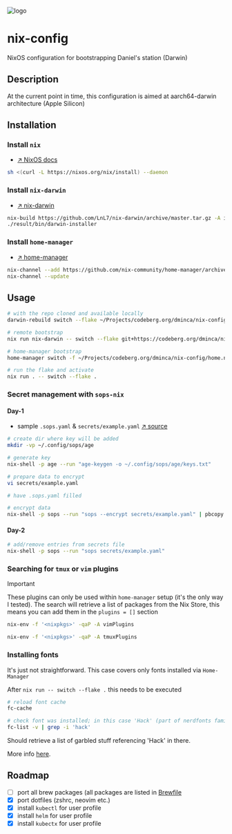 ![logo](https://files.mastodon.social/media_attachments/files/112/151/054/369/403/173/original/a69d68a35ca9d4da.jpeg)

# nix-config
NixOS configuration for bootstrapping Daniel's station (Darwin)

## Description
At the current point in time, this configuration is aimed at aarch64-darwin architecture (Apple Silicon)

## Installation

### Install `nix`

- [&nearr;&nbsp;NixOS docs][1]

```sh
sh <(curl -L https://nixos.org/nix/install) --daemon
```
### Install `nix-darwin`

- [&nearr;&nbsp;nix-darwin][2]

```sh
nix-build https://github.com/LnL7/nix-darwin/archive/master.tar.gz -A installer
./result/bin/darwin-installer
```

### Install `home-manager`

- [&nearr;&nbsp;home-manager][3]

```sh
nix-channel --add https://github.com/nix-community/home-manager/archive/master.tar.gz home-manager
nix-channel --update
```

## Usage

```sh
# with the repo cloned and available locally
darwin-rebuild switch --flake ~/Projects/codeberg.org/dminca/nix-config/

# remote bootstrap
nix run nix-darwin -- switch --flake git+https://codeberg.org/dminca/nix-config.git

# home-manager bootstrap
home-manager switch -f ~/Projects/codeberg.org/dminca/nix-config/home.nix

# run the flake and activate
nix run . -- switch --flake .
```

### Secret management with `sops-nix`

#### Day-1

- sample `.sops.yaml` & `secrets/example.yaml` [&nearr;&nbsp;source][4]

```sh
# create dir where key will be added
mkdir -vp ~/.config/sops/age

# generate key
nix-shell -p age --run "age-keygen -o ~/.config/sops/age/keys.txt"

# prepare data to encrypt
vi secrets/example.yaml

# have .sops.yaml filled

# encrypt data
nix-shell -p sops --run "sops --encrypt secrets/example.yaml" | pbcopy
```

#### Day-2

```sh
# add/remove entries from secrets file
nix-shell -p sops --run "sops secrets/example.yaml"
```

### Searching for `tmux` or `vim` plugins

> [!IMPORTANT]
> These plugins can only be used within `home-manager` setup (it's the only way I tested).
> The search will retrieve a list of packages from the Nix Store, this means
> you can add them in the `plugins = []` section

```sh
nix-env -f '<nixpkgs>' -qaP -A vimPlugins
```

```sh
nix-env -f '<nixpkgs>' -qaP -A tmuxPlugins
```

### Installing fonts

It's just not straightforward. This case covers only fonts installed via
`Home-Manager`

After `nix run -- switch --flake .` this needs to be executed

```sh
# reload font cache
fc-cache
```

```sh
# check font was installed; in this case 'Hack' (part of nerdfonts family)
fc-list -v | grep -i 'hack'
```

Should retrieve a list of garbled stuff referencing 'Hack' in there.

More info [here][5].

## Roadmap
- [ ] port all brew packages (all packages are listed in [Brewfile](./Brewfile)
- [x] port dotfiles (zshrc, neovim etc.)
- [x] install `kubectl` for user profile
- [x] install `helm` for user profile
- [x] install `kubectx` for user profile

[1]: https://nixos.org/download
[2]: https://github.com/LnL7/nix-darwin
[3]: https://github.com/nix-community/home-manager
[4]: https://github.com/Mic92/sops-nix
[5]: https://nixos.wiki/wiki/Fonts

